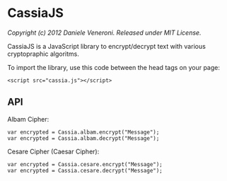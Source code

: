 # CassiaJS

_Copyright (c) 2012 Daniele Veneroni. Released under MIT License._

CassiaJS is a JavaScript library to encrypt/decrypt text with various cryptopraphic algoritms.

To import the library, use this code between the head tags on your page:

	<script src="cassia.js"></script>

## API

Albam Cipher:

	var encrypted = Cassia.albam.encrypt("Message");
	var encrypted = Cassia.albam.decrypt("Message");

Cesare Cipher (Caesar Cipher):

	var encrypted = Cassia.cesare.encrypt("Message");
	var encrypted = Cassia.cesare.decrypt("Message");